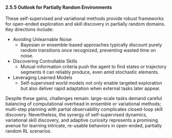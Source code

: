 #### 2.5.5 Outlook for Partially Random Environments

These self-supervised and variational methods provide robust frameworks for open-ended exploration and skill discovery in partially random domains. Key directions include:
- Avoiding Unlearnable Noise
  - Bayesian or ensemble-based approaches typically discount purely random transitions once recognized, preventing wasted time on noise.
- Discovering Controllable Skills
  - Mutual-information criteria push the agent to find states or trajectory segments it can reliably produce, even amid stochastic elements.
- Leveraging Learned Models
  - Self-supervised world models not only enable targeted exploration but also deliver rapid adaptation when external tasks later appear.

Despite these gains, challenges remain: large-scale tasks demand careful balancing of computational overhead in ensemble or variational methods; multi-step planning with partial observability complicates closed-loop skill discovery. Nevertheless, the synergy of self-supervised dynamics, variational skill discovery, and adaptive curiosity represents a promising avenue for learning intricate, re-usable behaviors in open-ended, partially random RL scenarios.
